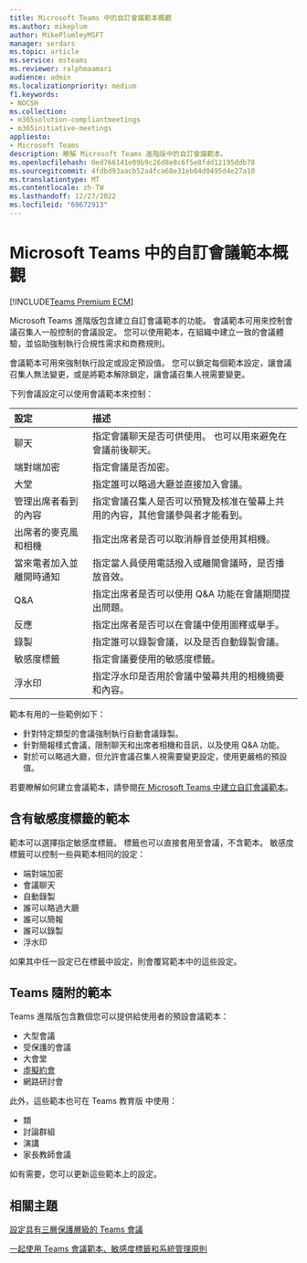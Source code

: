 ```yaml
---
title: Microsoft Teams 中的自訂會議範本概觀
ms.author: mikeplum
author: MikePlumleyMSFT
manager: serdars
ms.topic: article
ms.service: msteams
ms.reviewer: ralphmaamari
audience: admin
ms.localizationpriority: medium
f1.keywords:
- NOCSH
ms.collection:
- m365solution-compliantmeetings
- m365initiative-meetings
appliesto:
- Microsoft Teams
description: 瞭解 Microsoft Teams 進階版中的自訂會議範本。
ms.openlocfilehash: 0ed766141e09b9c26d8e8c6f5e8fdd12195ddb78
ms.sourcegitcommit: 4fdbd93aacb52a4fca68e31eb04d0495d4e27a10
ms.translationtype: MT
ms.contentlocale: zh-TW
ms.lasthandoff: 12/27/2022
ms.locfileid: "69672913"
---
```

# <a name="overview-of-custom-meeting-templates-in-microsoft-teams"></a>Microsoft Teams 中的自訂會議範本概觀

[!INCLUDE[Teams Premium ECM](includes/teams-premium-ecm.md)]

Microsoft Teams 進階版包含建立自訂會議範本的功能。 會議範本可用來控制會議召集人一般控制的會議設定。 您可以使用範本，在組織中建立一致的會議體驗，並協助強制執行合規性需求和商務規則。

會議範本可用來強制執行設定或設定預設值。 您可以鎖定每個範本設定，讓會議召集人無法變更，或是將範本解除鎖定，讓會議召集人視需要變更。

下列會議設定可以使用會議範本來控制：

|設定|描述|
|:------|:----------|
|聊天|指定會議聊天是否可供使用。 也可以用來避免在會議前後聊天。|
|端對端加密|指定會議是否加密。|
|大堂|指定誰可以略過大廳並直接加入會議。|
|管理出席者看到的內容|指定會議召集人是否可以預覽及核准在螢幕上共用的內容，其他會議參與者才能看到。|
|出席者的麥克風和相機|指定出席者是否可以取消靜音並使用其相機。|
|當來電者加入並離開時通知|指定當人員使用電話撥入或離開會議時，是否播放音效。|
|Q&A|指定出席者是否可以使用 Q&A 功能在會議期間提出問題。|
|反應|指定出席者是否可以在會議中使用圖釋或舉手。|
|錄製|指定誰可以錄製會議，以及是否自動錄製會議。|
|敏感度標籤|指定會議要使用的敏感度標籤。|
|浮水印|指定浮水印是否用於會議中螢幕共用的相機摘要和內容。|

範本有用的一些範例如下：

- 針對特定類型的會議強制執行自動會議錄製。
- 針對簡報樣式會議，限制聊天和出席者相機和音訊，以及使用 Q&A 功能。
- 對於可以略過大廳，但允許會議召集人視需要變更設定，使用更嚴格的預設值。

若要瞭解如何建立會議範本，請參閱[在 Microsoft Teams 中建立自訂會議範本](create-custom-meeting-template.md)。

## <a name="templates-with-sensitivity-labels"></a>含有敏感度標籤的範本

範本可以選擇指定敏感度標籤。 標籤也可以直接套用至會議，不含範本。 敏感度標籤可以控制一些與範本相同的設定：

- 端對端加密
- 會議聊天
- 自動錄製
- 誰可以略過大廳
- 誰可以簡報
- 誰可以錄製
- 浮水印

如果其中任一設定已在標籤中設定，則會覆寫範本中的這些設定。

## <a name="templates-included-with-teams"></a>Teams 隨附的範本

Teams 進階版包含數個您可以提供給使用者的預設會議範本：

- 大型會議
- 受保護的會議
- 大會堂
- [虛擬約會](virtual-appointment-meeting-template.md)
- 網路研討會

此外，這些範本也可在 Teams 教育版 中使用：

- 類
- 討論群組
- 演講
- 家長教師會議

如有需要，您可以更新這些範本上的設定。

## <a name="related-topics"></a>相關主題

[設定具有三層保護層級的 Teams 會議](configure-meetings-three-tiers-protection.md)

[一起使用 Teams 會議範本、敏感度標籤和系統管理原則](meeting-templates-sensitivity-labels-policies.md)
